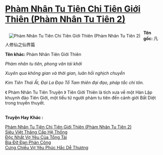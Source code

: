 <a href="https://utruyen.com/truyen/pham-nhan-tu-tien-chi-tien-gioi-thien-pham-nhan-tu-tien-2/17517/" title="Phàm Nhân Tu Tiên Chi Tiên Giới Thiên (Phàm Nhân Tu Tiên 2)"><h1>Phàm Nhân Tu Tiên Chi Tiên Giới Thiên (Phàm Nhân Tu Tiên 2)</h1></a><div style="display:table"><img align="right" style="float: left; padding: 10px;" src="https://utruyen.com/images/story/200x260/pham-nhan-tu-tien-chi-tien-gioi-thien-pham-nhan-tu-tien-2.jpg" alt="Phàm Nhân Tu Tiên Chi Tiên Giới Thiên (Phàm Nhân Tu Tiên 2)"><b>Tên gốc: </b>凡人修仙之仙界篇<p></p><b>Tên khác: </b>Phàm Nhân Tiên Giới Thiên<p></p><i>Phàm nhân tu tiên, phong vân tái khởi<p></p>Xuyên qua không gian và thời gian, luân hồi nghịch chuyển<p></p>Kim Tiên Thái Ất, Đại La Đạo Tổ Tam thiên đại đạo, pháp tắc chí tôn.</i><p></p>《 Phàm Nhân Tu Tiên Truyện 》 Tiên Giới Thiên là tích xưa về một Hàn Lập khuynh đảo Tiên Giới, một tiểu tử người phàm tu tiên đến cảnh giới Bất Diệt trong truyền thuyết.</div><p><br><b>Truyện Hay Khác :</b></p><a href="https://utruyen.com/truyen/pham-nhan-tu-tien-chi-tien-gioi-thien-pham-nhan-tu-tien-2/17517/" alt="Phàm Nhân Tu Tiên Chi Tiên Giới Thiên (Phàm Nhân Tu Tiên 2)">Phàm Nhân Tu Tiên Chi Tiên Giới Thiên (Phàm Nhân Tu Tiên 2)</a><br/><a href="https://utruyen.com/truyen/sieu-viet-thang-cap-he-thong/16817/" alt="Siêu Việt Thăng Cấp Hệ Thống">Siêu Việt Thăng Cấp Hệ Thống</a><br/><a href="https://github.com/quanluxury/ngontinh_top100/tree/master/truyenhay/20023" alt="Độc Nhất Vợ Yêu Của Tổng Tài">Độc Nhất Vợ Yêu Của Tổng Tài</a><br/><a href="https://github.com/quanluxury/ngontinh_top100/tree/master/truyenhay/15622" alt="Bia Đỡ Đạn Phản Công">Bia Đỡ Đạn Phản Công</a><br/><a href="https://images.google.com.vn/url?q=https%3A%2F%2Futruyen.com%2Ftruyen%2Fcung-chieu-vo-yeu-phuc-hac-de-thuong%2F15138%2F" alt="Cưng Chiều Vợ Yêu Phúc Hắc Dễ Thương">Cưng Chiều Vợ Yêu Phúc Hắc Dễ Thương</a><br/>